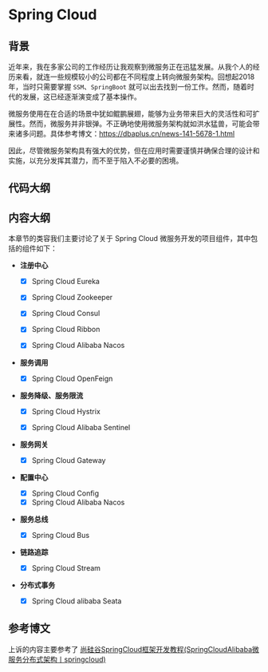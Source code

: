 # Spring Cloud

## 背景

近年来，我在多家公司的工作经历让我观察到微服务正在迅猛发展。从我个人的经历来看，就连一些规模较小的公司都在不同程度上转向微服务架构。回想起2018 年，当时只需要掌握 `SSM`、`SpringBoot` 就可以出去找到一份工作。然而，随着时代的发展，这已经逐渐演变成了基本操作。

微服务使用在在合适的场景中犹如鲲鹏展翅，能够为业务带来巨大的灵活性和可扩展性。然而，微服务并非银弹。不正确地使用微服务架构就如洪水猛兽，可能会带来诸多问题。具体参考博文：https://dbaplus.cn/news-141-5678-1.html

因此，尽管微服务架构具有强大的优势，但在应用时需要谨慎并确保合理的设计和实施，以充分发挥其潜力，而不至于陷入不必要的困境。



## 代码大纲



## 内容大纲

本章节的类容我们主要讨论了关于 Spring Cloud 微服务开发的项目组件，其中包括的组件如下：

* **注册中心**

  - [x] Spring Cloud Eureka

  - [x] Spring Cloud Zookeeper

  - [x] Spring Cloud Consul

  - [x] Spring Cloud Ribbon

  - [x] Spring Cloud Alibaba Nacos

* **服务调用**
  - [x] Spring Cloud OpenFeign

* **服务降级、服务限流**

  - [x] Spring Cloud Hystrix

  - [x] Spring Cloud Alibaba Sentinel

* **服务网关**
  - [x] Spring Cloud Gateway

* **配置中心**
  - [x] Spring Cloud Config
  - [x] Spring Cloud Alibaba Nacos

* **服务总线**
  - [x] Spring Cloud Bus

* **链路追踪**
  - [x] Spring Cloud Stream

* **分布式事务**
  - [x] Spring Cloud alibaba Seata



## 参考博文

上诉的内容主要参考了 [尚硅谷SpringCloud框架开发教程(SpringCloudAlibaba微服务分布式架构丨springcloud)](https://www.bilibili.com/video/BV18E411x7eT/?spm_id_from=333.337.search-card.all.click&vd_source=8c87bde4b88d9c9613014acf272109fc) 
